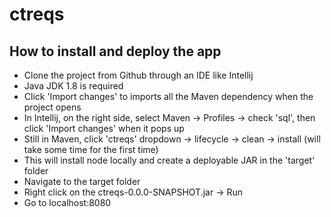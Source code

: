 # ctreqs

## How to install and deploy the app
- Clone the project from Github through an IDE like Intellij
- Java JDK 1.8 is required
- Click 'Import changes' to imports all the Maven dependency when the project opens
- In Intellij, on the right side, select Maven -> Profiles -> check 'sql', then click 'Import changes' when it pops up  
- Still in Maven, click 'ctreqs' dropdown -> lifecycle -> clean -> install (will take some time for the first time)
- This will install node locally and create a deployable JAR in the 'target' folder
- Navigate to the target folder
- Right click on the ctreqs-0.0.0-SNAPSHOT.jar -> Run
- Go to localhost:8080
